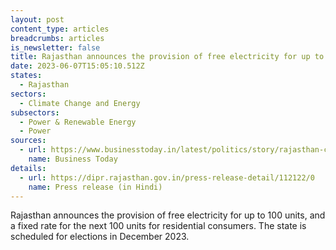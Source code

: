 ```yaml
---
layout: post
content_type: articles
breadcrumbs: articles
is_newsletter: false
title: Rajasthan announces the provision of free electricity for up to 100 units
date: 2023-06-07T15:05:10.512Z
states:
  - Rajasthan
sectors:
  - Climate Change and Energy
subsectors:
  - Power & Renewable Energy
  - Power
sources:
  - url: https://www.businesstoday.in/latest/politics/story/rajasthan-cm-gehlot-announces-free-electricity-up-to-100-units-in-poll-bound-state-383737-2023-06-01
    name: Business Today
details:
  - url: https://dipr.rajasthan.gov.in/press-release-detail/112122/0
    name: Press release (in Hindi)
---
```

Rajasthan announces the provision of free electricity for up to 100 units, and a fixed rate for the next 100 units for residential consumers. The state is scheduled for elections in December 2023.
